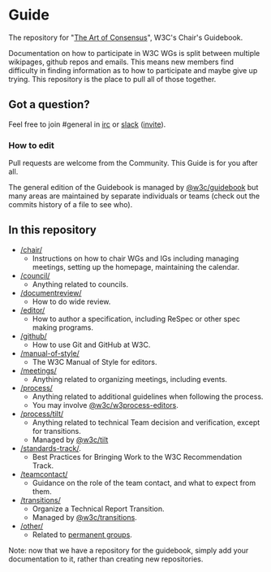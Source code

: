 # Guide

The repository for "[The Art of Consensus](https://www.w3.org/guide/)", W3C's Chair's Guidebook.

Documentation on how to participate in W3C WGs is split between multiple wikipages, github repos and emails. This means new members find difficulty in finding information as to how to participate and maybe give up trying. This repository is the place to pull all of those
together.

## Got a question?

Feel free to join #general in [irc](https://webirc.w3.org/?channels=general) or [slack](https://w3ccommunity.slack.com/) ([invite](https://www.w3.org/slack-w3ccommunity-invite)).

### How to edit

Pull requests are welcome from the Community. This Guide is for you after all.

The general edition of the Guidebook is managed by [@w3c/guidebook](https://github.com/orgs/w3c/teams/guidebook) but many areas are maintained by separate individuals or teams (check out the commits history of a file to see who).

## In this repository

* [/chair/](chair)
  * Instructions on how to chair WGs and IGs including managing meetings, setting up the homepage, maintaining the calendar.
* [/council/](council)
  * Anything related to councils.
* [/documentreview/](documentreview)
  * How to do wide review.
* [/editor/](editor)
  * How to author a specification, including ReSpec or other spec making programs.
* [/github/](github)
  * How to use Git and GitHub at W3C.
* [/manual-of-style/](manual-of-style)
  * The W3C Manual of Style for editors.
* [/meetings/](meetings)
  * Anything related to organizing meetings, including events.
* [/process/](process)
  * Anything related to additional guidelines when following the process.
  * You may involve [@w3c/w3process-editors](https://github.com/orgs/w3c/teams/w3process-editors).
* [/process/tilt/](process/tilt)
  * Anything related to technical Team decision and verification, except for transitions.
  * Managed by [@w3c/tilt](https://github.com/orgs/w3c/teams/tilt)
* [/standards-track/](standards-track).
  * Best Practices for Bringing Work to the W3C Recommendation Track.
* [/teamcontact/](teamcontact)
  * Guidance on the role of the team contact, and what to expect from them.
* [/transitions/](transitions)
  * Organize a Technical Report Transition.
  * Managed by [@w3c/transitions](https://github.com/orgs/w3c/teams/transitions).
* [/other/](other)
  * Related to [permanent groups](https://www.w3.org/groups/).

Note: now that we have a repository for the guidebook, simply add your documentation to it, rather than creating new repositories.
